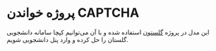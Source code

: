 # پروژه خواندن CAPTCHA

این مدل در پروژه [گلستون](https://github.com/Pezhm4n/Golestoon) استفاده شده و با آن می‌توانیم کپچا سامانه دانشجویی گلستان را حل کرده و وارد پنل دانشجویی شویم.
